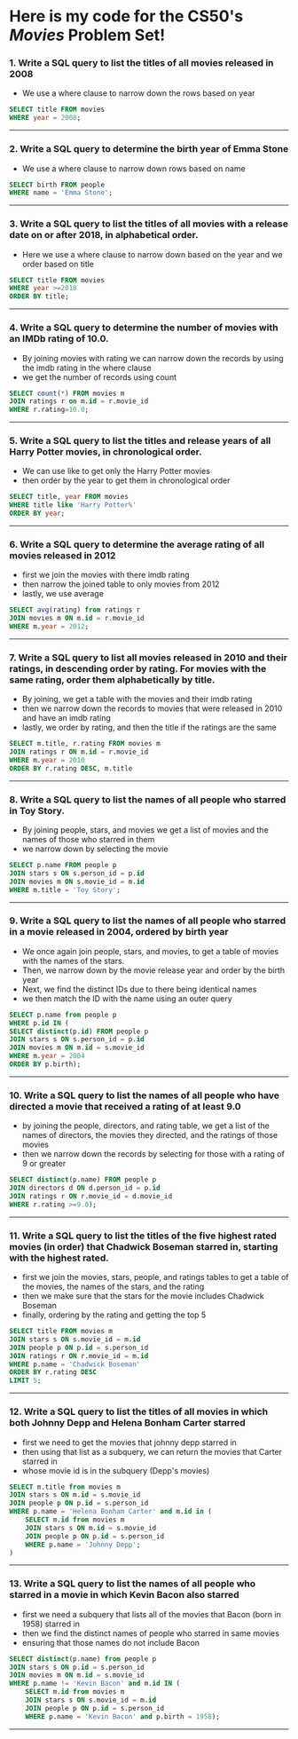# Here is my code for the CS50's _Movies_ Problem Set!

### 1. Write a SQL query to list the titles of all movies released in 2008
- We use a where clause to narrow down the rows based on year
```sql
SELECT title FROM movies
WHERE year = 2008;
```
___
### 2. Write a SQL query to determine the birth year of Emma Stone
- We use a where clause to narrow down rows based on name
```sql
SELECT birth FROM people
WHERE name = 'Emma Stone';
```
___
### 3. Write a SQL query to list the titles of all movies with a release date on or after 2018, in alphabetical order.
- Here we use a where clause to narrow down based on the year and we order based on title
```sql
SELECT title FROM movies
WHERE year >=2018
ORDER BY title;
```
___
### 4. Write a SQL query to determine the number of movies with an IMDb rating of 10.0.
- By joining movies with rating we can narrow down the records by using the imdb rating in the where clause
- we get the number of records using count
```sql
SELECT count(*) FROM movies m
JOIN ratings r on m.id = r.movie_id
WHERE r.rating=10.0;
```
___
### 5. Write a SQL query to list the titles and release years of all Harry Potter movies, in chronological order.
- We can use like to get only the Harry Potter movies 
- then order by the year to get them in chronological order
```sql
SELECT title, year FROM movies
WHERE title like 'Harry Potter%'
ORDER BY year;
```
___
### 6. Write a SQL query to determine the average rating of all movies released in 2012
- first we join the movies with there imdb rating
- then narrow the joined table to only movies from 2012
- lastly, we use average
```sql
SELECT avg(rating) from ratings r
JOIN movies m ON m.id = r.movie_id
WHERE m.year = 2012;
```
___
### 7. Write a SQL query to list all movies released in 2010 and their ratings, in descending order by rating. For movies with the same rating, order them alphabetically by title.
- By joining, we get a table with the movies and their imdb rating
- then we narrow down the records to movies that were released in 2010 and have an imdb rating
- lastly, we order by rating, and then the title if the ratings are the same
```sql
SELECT m.title, r.rating FROM movies m
JOIN ratings r ON m.id = r.movie_id
WHERE m.year = 2010
ORDER BY r.rating DESC, m.title
```
___
### 8. Write a SQL query to list the names of all people who starred in Toy Story.
- By joining people, stars, and movies we get a list of movies and the names of those who starred in them
- we narrow down by selecting the movie
```sql
SELECT p.name FROM people p
JOIN stars s ON s.person_id = p.id
JOIN movies m ON s.movie_id = m.id
WHERE m.title = 'Toy Story';
```
___
### 9. Write a SQL query to list the names of all people who starred in a movie released in 2004, ordered by birth year
- We once again join people, stars, and movies, to get a table of movies with the names of the stars.
- Then, we narrow down by the movie release year and order by the birth year
- Next, we find the distinct IDs due to there being identical names
- we then match the ID with the name using an outer query
```sql
SELECT p.name from people p
WHERE p.id IN (
SELECT distinct(p.id) FROM people p
JOIN stars s ON s.person_id = p.id
JOIN movies m ON m.id = s.movie_id
WHERE m.year = 2004
ORDER BY p.birth);
```
___
### 10. Write a SQL query to list the names of all people who have directed a movie that received a rating of at least 9.0
- by joining the people, directors, and rating table, we get a list of the names of directors, the movies they directed, and the ratings of those movies
- then we narrow down the records by selecting for those with a rating of 9 or greater
```sql
SELECT distinct(p.name) FROM people p
JOIN directors d ON d.person_id = p.id
JOIN ratings r ON r.movie_id = d.movie_id
WHERE r.rating >=9.0);
```
___
### 11. Write a SQL query to list the titles of the five highest rated movies (in order) that Chadwick Boseman starred in, starting with the highest rated.
- first we join the movies, stars, people, and ratings tables to get a table of the movies, the names of the stars, and the rating
- then we make sure that the stars for the movie includes Chadwick Boseman
- finally, ordering by the rating and getting the top 5
```sql
SELECT title FROM movies m
JOIN stars s ON s.movie_id = m.id
JOIN people p ON p.id = s.person_id
JOIN ratings r ON r.movie_id = m.id
WHERE p.name = 'Chadwick Boseman'
ORDER BY r.rating DESC
LIMIT 5;
```
___
### 12. Write a SQL query to list the titles of all movies in which both Johnny Depp and Helena Bonham Carter starred
- first we need to get the movies that johnny depp starred in
- then using that list as a subquery, we can return the movies that Carter starred in
- whose movie id is in the subquery (Depp's movies)
```sql
SELECT m.title from movies m
JOIN stars s ON m.id = s.movie_id
JOIN people p ON p.id = s.person_id
WHERE p.name = 'Helena Bonham Carter' and m.id in (
    SELECT m.id from movies m
    JOIN stars s ON m.id = s.movie_id
    JOIN people p ON p.id = s.person_id
    WHERE p.name = 'Johnny Depp';
)
```
___
### 13. Write a SQL query to list the names of all people who starred in a movie in which Kevin Bacon also starred
- first we need a subquery that lists all of the movies that Bacon (born in 1958) starred in
- then we find the distinct names of people who starred in same movies
- ensuring that those names do not include Bacon
```sql
SELECT distinct(p.name) from people p
JOIN stars s ON p.id = s.person_id
JOIN movies m ON m.id = s.movie_id
WHERE p.name != 'Kevin Bacon' and m.id IN (
    SELECT m.id from movies m
    JOIN stars s ON s.movie_id = m.id
    JOIN people p ON p.id = s.person_id
    WHERE p.name = 'Kevin Bacon' and p.birth = 1958);
```
___



  
